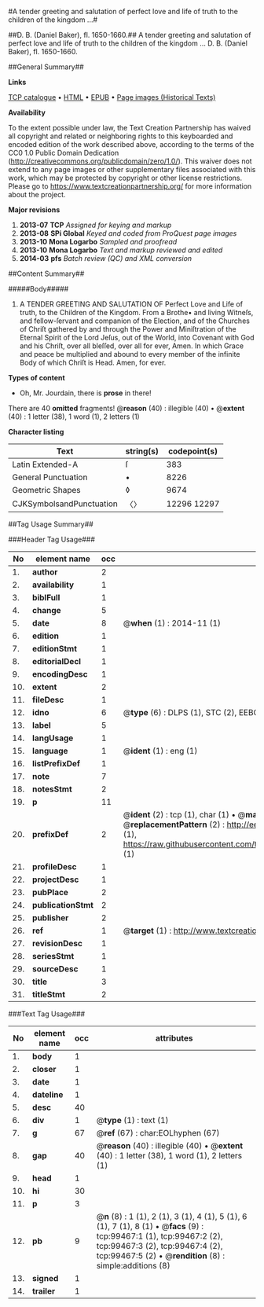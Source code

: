 #A tender greeting and salutation of perfect love and life of truth to the children of the kingdom ...#

##D. B. (Daniel Baker), fl. 1650-1660.##
A tender greeting and salutation of perfect love and life of truth to the children of the kingdom ...
D. B. (Daniel Baker), fl. 1650-1660.

##General Summary##

**Links**

[TCP catalogue](http://www.ota.ox.ac.uk/tcp/)  • 
[HTML](http://tei.it.ox.ac.uk/tcp/Texts-HTML/free/A29/A29629.html)  • 
[EPUB](http://tei.it.ox.ac.uk/tcp/Texts-EPUB/free/A29/A29629.epub) • 
[Page images (Historical Texts)](https://historicaltexts.jisc.ac.uk/eebo-13413845e)

**Availability**

To the extent possible under law, the Text Creation Partnership has waived all copyright and related or neighboring rights to this keyboarded and encoded edition of the work described above, according to the terms of the CC0 1.0 Public Domain Dedication (http://creativecommons.org/publicdomain/zero/1.0/). This waiver does not extend to any page images or other supplementary files associated with this work, which may be protected by copyright or other license restrictions. Please go to https://www.textcreationpartnership.org/ for more information about the project.

**Major revisions**

1. __2013-07__ __TCP__ *Assigned for keying and markup*
1. __2013-08__ __SPi Global__ *Keyed and coded from ProQuest page images*
1. __2013-10__ __Mona Logarbo__ *Sampled and proofread*
1. __2013-10__ __Mona Logarbo__ *Text and markup reviewed and edited*
1. __2014-03__ __pfs__ *Batch review (QC) and XML conversion*

##Content Summary##

#####Body#####

1. A TENDER GREETING AND SALUTATION OF Perfect Love and Life of truth, to the Children of the Kingdom. From a Brothe• and living Witneſs, and fellow-ſervant and companion of the Election, and of the Churches of Chriſt gathered by and through the Power and Miniſtration of the Eternal Spirit of the Lord Jeſus, out of the World, into Covenant with God and his Chriſt, over all bleſſed, over all for ever, Amen. In which Grace and peace be multiplied and abound to every member of the infinite Body of which Chriſt is Head. Amen, for ever.

**Types of content**

  * Oh, Mr. Jourdain, there is **prose** in there!

There are 40 **omitted** fragments! 
 @__reason__ (40) : illegible (40)  •  @__extent__ (40) : 1 letter (38), 1 word (1), 2 letters (1)

**Character listing**


|Text|string(s)|codepoint(s)|
|---|---|---|
|Latin Extended-A|ſ|383|
|General Punctuation|•|8226|
|Geometric Shapes|◊|9674|
|CJKSymbolsandPunctuation|〈〉|12296 12297|

##Tag Usage Summary##

###Header Tag Usage###

|No|element name|occ|attributes|
|---|---|---|---|
|1.|__author__|2||
|2.|__availability__|1||
|3.|__biblFull__|1||
|4.|__change__|5||
|5.|__date__|8| @__when__ (1) : 2014-11 (1)|
|6.|__edition__|1||
|7.|__editionStmt__|1||
|8.|__editorialDecl__|1||
|9.|__encodingDesc__|1||
|10.|__extent__|2||
|11.|__fileDesc__|1||
|12.|__idno__|6| @__type__ (6) : DLPS (1), STC (2), EEBO-CITATION (1), OCLC (1), VID (1)|
|13.|__label__|5||
|14.|__langUsage__|1||
|15.|__language__|1| @__ident__ (1) : eng (1)|
|16.|__listPrefixDef__|1||
|17.|__note__|7||
|18.|__notesStmt__|2||
|19.|__p__|11||
|20.|__prefixDef__|2| @__ident__ (2) : tcp (1), char (1)  •  @__matchPattern__ (2) : ([0-9\-]+):([0-9IVX]+) (1), (.+) (1)  •  @__replacementPattern__ (2) : http://eebo.chadwyck.com/downloadtiff?vid=$1&page=$2 (1), https://raw.githubusercontent.com/textcreationpartnership/Texts/master/tcpchars.xml#$1 (1)|
|21.|__profileDesc__|1||
|22.|__projectDesc__|1||
|23.|__pubPlace__|2||
|24.|__publicationStmt__|2||
|25.|__publisher__|2||
|26.|__ref__|1| @__target__ (1) : http://www.textcreationpartnership.org/docs/. (1)|
|27.|__revisionDesc__|1||
|28.|__seriesStmt__|1||
|29.|__sourceDesc__|1||
|30.|__title__|3||
|31.|__titleStmt__|2||


###Text Tag Usage###

|No|element name|occ|attributes|
|---|---|---|---|
|1.|__body__|1||
|2.|__closer__|1||
|3.|__date__|1||
|4.|__dateline__|1||
|5.|__desc__|40||
|6.|__div__|1| @__type__ (1) : text (1)|
|7.|__g__|67| @__ref__ (67) : char:EOLhyphen (67)|
|8.|__gap__|40| @__reason__ (40) : illegible (40)  •  @__extent__ (40) : 1 letter (38), 1 word (1), 2 letters (1)|
|9.|__head__|1||
|10.|__hi__|30||
|11.|__p__|3||
|12.|__pb__|9| @__n__ (8) : 1 (1), 2 (1), 3 (1), 4 (1), 5 (1), 6 (1), 7 (1), 8 (1)  •  @__facs__ (9) : tcp:99467:1 (1), tcp:99467:2 (2), tcp:99467:3 (2), tcp:99467:4 (2), tcp:99467:5 (2)  •  @__rendition__ (8) : simple:additions (8)|
|13.|__signed__|1||
|14.|__trailer__|1||
